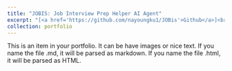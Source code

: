 ```yaml
---
title: "JOBIS: Job Interview Prep Helper AI Agent"
excerpt: "[<a href='https://github.com/nayoungku1/JOBis'>Github</a>]<br/><img src='/images/jobis.png'>"
collection: portfolio
---
```


This is an item in your portfolio. It can be have images or nice text. If you name the file .md, it will be parsed as markdown. If you name the file .html, it will be parsed as HTML. 
